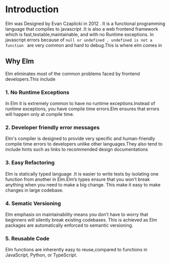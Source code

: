 # Introduction

Elm was Designed by Evan Czaplicki in 2012 . It is a functional programming language that compiles to javascript .It is also a  web frontend  framework which is fast,testable,maintainable, and with no Runtime exceptions. In javascript errors because of  `null or undefined , undefined is not a function ` are very common and hard to debug.This is where elm comes in

<!-- // what ?? why elm??
//Practical Applications
//Advantages -->

## Why Elm

Elm eliminates most of the common problems faced by frontend developers.This include

### 1. No Runtime Exceptions

 In Elm it is extremely common to have no runtime exceptions.Instead of runtime exceptions, you have compile time errors.Elm ensures that errors will happen only at compile time.

### 2. Developer friendly error messages

 Elm's compiler is designed to provide very specific and human-friendly compile time errors to developers unlike other languages.They also tend to include hints such as links to recommended design documentations

### 3. Easy Refactoring

Elm is statically typed language .It is easier to write  tests by isolating one function from another in Elm.Elm’s types ensure that you won’t break anything when you need to make a big change. This make it easy to make changes in large codebase.

### 4. Sematic Versioning

Elm emphasis on maintainability means you don’t have to worry that beginners will silently break existing codebases. This is achieved as Elm packages are automatically enforced to semantic versioning.

### 5. Reusable Code

 Elm functions are inherently easy to reuse,compared to functions in JavaScript, Python, or TypeScript.